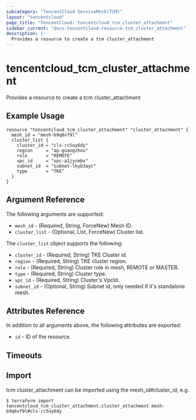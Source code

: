 ```yaml
---
subcategory: "TencentCloud ServiceMesh(TCM)"
layout: "tencentcloud"
page_title: "TencentCloud: tencentcloud_tcm_cluster_attachment"
sidebar_current: "docs-tencentcloud-resource-tcm_cluster_attachment"
description: |-
  Provides a resource to create a tcm cluster_attachment
---
```


# tencentcloud_tcm_cluster_attachment

Provides a resource to create a tcm cluster_attachment

## Example Usage

```hcl
resource "tencentcloud_tcm_cluster_attachment" "cluster_attachment" {
  mesh_id = "mesh-b9q6vf9l"
  cluster_list {
    cluster_id = "cls-rc5uy6dy"
    region     = "ap-guangzhou"
    role       = "REMOTE"
    vpc_id     = "vpc-a1jycmbx"
    subnet_id  = "subnet-lkyb3ayc"
    type       = "TKE"
  }
}
```

## Argument Reference

The following arguments are supported:

* `mesh_id` - (Required, String, ForceNew) Mesh ID.
* `cluster_list` - (Optional, List, ForceNew) Cluster list.

The `cluster_list` object supports the following:

* `cluster_id` - (Required, String) TKE Cluster id.
* `region` - (Required, String) TKE cluster region.
* `role` - (Required, String) Cluster role in mesh, REMOTE or MASTER.
* `type` - (Required, String) Cluster type.
* `vpc_id` - (Required, String) Cluster&#39;s VpcId.
* `subnet_id` - (Optional, String) Subnet id, only needed if it&#39;s standalone mesh.

## Attributes Reference

In addition to all arguments above, the following attributes are exported:

* `id` - ID of the resource.



## Timeouts

<no value>


## Import

tcm cluster_attachment can be imported using the mesh_id#cluster_id, e.g.
```
$ terraform import tencentcloud_tcm_cluster_attachment.cluster_attachment mesh-b9q6vf9l#cls-rc5uy6dy
```

